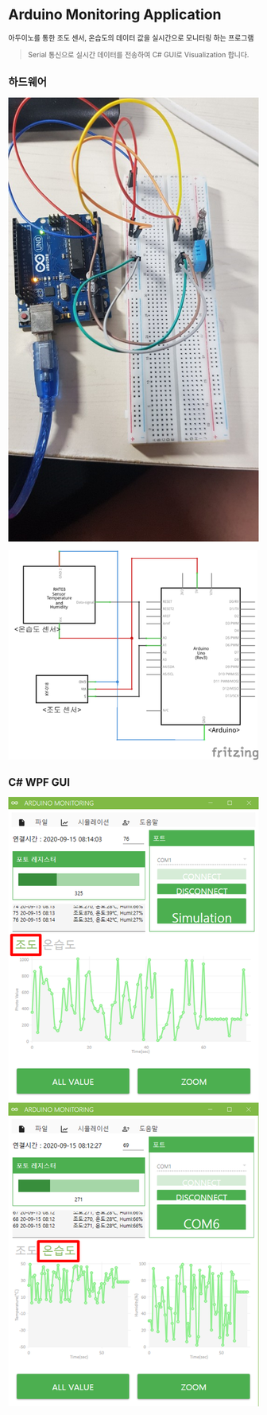 # Arduino Monitoring Application

아두이노를 통한 조도 센서, 온습도의 데이터 값을 실시간으로 모니터링 하는 프로그램
> Serial 통신으로 실시간 데이터를 전송하여 C# GUI로 Visualization 합니다.



## 하드웨어

![아두이노](/readmeFile/ArduinoMonitoring_Main.png)

![회로도](/readmeFile/ArduinoMonitoring_Circuit.png)


## C# WPF GUI


![GUI1](/readmeFile/ArduinoMonitoring_GUI1.png) 
![GUI2](/readmeFile/ArduinoMonitoring_GUI2.png)




